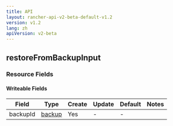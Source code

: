 ```yaml
---
title: API
layout: rancher-api-v2-beta-default-v1.2
version: v1.2
lang: zh
apiVersion: v2-beta
---
```


## restoreFromBackupInput



### Resource Fields

#### Writeable Fields

Field | Type | Create | Update | Default | Notes
---|---|---|---|---|---
backupId | [backup]({{site.baseurl}}/rancher/{{page.version}}/{{page.lang}}/api/{{page.apiVersion}}/api-resources/backup/) | Yes | - | - | 



<br>
